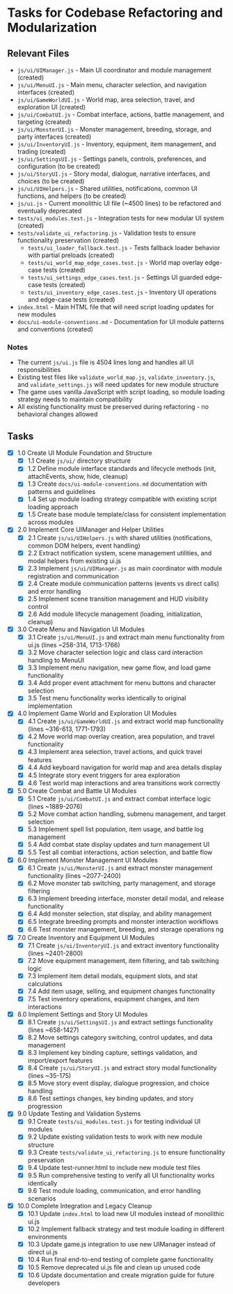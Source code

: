 # Tasks for Codebase Refactoring and Modularization

## Relevant Files

- `js/ui/UIManager.js` - Main UI coordinator and module management (created)
- `js/ui/MenuUI.js` - Main menu, character selection, and navigation interfaces (created)
- `js/ui/GameWorldUI.js` - World map, area selection, travel, and exploration UI (created)
- `js/ui/CombatUI.js` - Combat interface, actions, battle management, and targeting (created)
- `js/ui/MonsterUI.js` - Monster management, breeding, storage, and party interfaces (created)
- `js/ui/InventoryUI.js` - Inventory, equipment, item management, and trading (created)
- `js/ui/SettingsUI.js` - Settings panels, controls, preferences, and configuration (to be created)
- `js/ui/StoryUI.js` - Story modal, dialogue, narrative interfaces, and choices (to be created)
- `js/ui/UIHelpers.js` - Shared utilities, notifications, common UI functions, and helpers (to be created)
- `js/ui.js` - Current monolithic UI file (~4500 lines) to be refactored and eventually deprecated
- `tests/ui_modules.test.js` - Integration tests for new modular UI system (created)
- `tests/validate_ui_refactoring.js` - Validation tests to ensure functionality preservation (created)
  - `tests/ui_loader_fallback.test.js` - Tests fallback loader behavior with partial preloads (created)
  - `tests/ui_world_map_edge_cases.test.js` - World map overlay edge-case tests (created)
  - `tests/ui_settings_edge_cases.test.js` - Settings UI guarded edge-case tests (created)
  - `tests/ui_inventory_edge_cases.test.js` - Inventory UI operations and edge-case tests (created)
- `index.html` - Main HTML file that will need script loading updates for new modules
- `docs/ui-module-conventions.md` - Documentation for UI module patterns and conventions (created)

### Notes

- The current `js/ui.js` file is 4504 lines long and handles all UI responsibilities
- Existing test files like `validate_world_map.js`, `validate_inventory.js`, and `validate_settings.js` will need updates for new module structure
- The game uses vanilla JavaScript with script loading, so module loading strategy needs to maintain compatibility
- All existing functionality must be preserved during refactoring - no behavioral changes allowed

## Tasks

- [x] 1.0 Create UI Module Foundation and Structure
  - [x] 1.1 Create `js/ui/` directory structure
  - [x] 1.2 Define module interface standards and lifecycle methods (init, attachEvents, show, hide, cleanup)
  - [x] 1.3 Create `docs/ui-module-conventions.md` documentation with patterns and guidelines
  - [x] 1.4 Set up module loading strategy compatible with existing script loading approach
  - [x] 1.5 Create base module template/class for consistent implementation across modules

- [x] 2.0 Implement Core UIManager and Helper Utilities
  - [x] 2.1 Create `js/ui/UIHelpers.js` with shared utilities (notifications, common DOM helpers, event handling)
  - [x] 2.2 Extract notification system, scene management utilities, and modal helpers from existing ui.js
  - [x] 2.3 Implement `js/ui/UIManager.js` as main coordinator with module registration and communication
  - [x] 2.4 Create module communication patterns (events vs direct calls) and error handling
  - [x] 2.5 Implement scene transition management and HUD visibility control
  - [x] 2.6 Add module lifecycle management (loading, initialization, cleanup)

- [x] 3.0 Create Menu and Navigation UI Modules
  - [x] 3.1 Create `js/ui/MenuUI.js` and extract main menu functionality from ui.js (lines ~258-314, 1713-1766)
  - [x] 3.2 Move character selection logic and class card interaction handling to MenuUI
  - [x] 3.3 Implement menu navigation, new game flow, and load game functionality
  - [x] 3.4 Add proper event attachment for menu buttons and character selection
  - [x] 3.5 Test menu functionality works identically to original implementation

- [x] 4.0 Implement Game World and Exploration UI Modules
  - [x] 4.1 Create `js/ui/GameWorldUI.js` and extract world map functionality (lines ~316-613, 1771-1793)
  - [x] 4.2 Move world map overlay creation, area population, and travel functionality
  - [x] 4.3 Implement area selection, travel actions, and quick travel features
  - [x] 4.4 Add keyboard navigation for world map and area details display
  - [x] 4.5 Integrate story event triggers for area exploration
  - [x] 4.6 Test world map interactions and area transitions work correctly

- [x] 5.0 Create Combat and Battle UI Modules
  - [x] 5.1 Create `js/ui/CombatUI.js` and extract combat interface logic (lines ~1889-2076)
  - [x] 5.2 Move combat action handling, submenu management, and target selection
  - [x] 5.3 Implement spell list population, item usage, and battle log management
  - [x] 5.4 Add combat state display updates and turn management UI
  - [x] 5.5 Test all combat interactions, action selection, and battle flow

- [x] 6.0 Implement Monster Management UI Modules
  - [x] 6.1 Create `js/ui/MonsterUI.js` and extract monster management functionality (lines ~2077-2400)
  - [x] 6.2 Move monster tab switching, party management, and storage filtering
  - [x] 6.3 Implement breeding interface, monster detail modal, and release functionality
  - [x] 6.4 Add monster selection, stat display, and ability management
  - [x] 6.5 Integrate breeding prompts and monster interaction workflows
  - [x] 6.6 Test monster management, breeding, and storage operations
ng 
- [x] 7.0 Create Inventory and Equipment UI Modules
  - [x] 7.1 Create `js/ui/InventoryUI.js` and extract inventory functionality (lines ~2401-2800)
  - [x] 7.2 Move equipment management, item filtering, and tab switching logic
  - [x] 7.3 Implement item detail modals, equipment slots, and stat calculations
  - [x] 7.4 Add item usage, selling, and equipment changes functionality
  - [x] 7.5 Test inventory operations, equipment changes, and item interactions

- [x] 8.0 Implement Settings and Story UI Modules
  - [x] 8.1 Create `js/ui/SettingsUI.js` and extract settings functionality (lines ~658-1427)
  - [x] 8.2 Move settings category switching, control updates, and data management
  - [x] 8.3 Implement key binding capture, settings validation, and import/export features
  - [x] 8.4 Create `js/ui/StoryUI.js` and extract story modal functionality (lines ~35-175)
  - [x] 8.5 Move story event display, dialogue progression, and choice handling
  - [x] 8.6 Test settings changes, key binding updates, and story progression

- [x] 9.0 Update Testing and Validation Systems
  - [x] 9.1 Create `tests/ui_modules.test.js` for testing individual UI modules
  - [x] 9.2 Update existing validation tests to work with new module structure
  - [x] 9.3 Create `tests/validate_ui_refactoring.js` to ensure functionality preservation
  - [x] 9.4 Update test-runner.html to include new module test files
  - [x] 9.5 Run comprehensive testing to verify all UI functionality works identically
  - [x] 9.6 Test module loading, communication, and error handling scenarios

- [x] 10.0 Complete Integration and Legacy Cleanup
  - [x] 10.1 Update `index.html` to load new UI modules instead of monolithic ui.js
  - [x] 10.2 Implement fallback strategy and test module loading in different environments
  - [x] 10.3 Update game.js integration to use new UIManager instead of direct ui.js
  - [x] 10.4 Run final end-to-end testing of complete game functionality
  - [x] 10.5 Remove deprecated ui.js file and clean up unused code
  - [x] 10.6 Update documentation and create migration guide for future developers